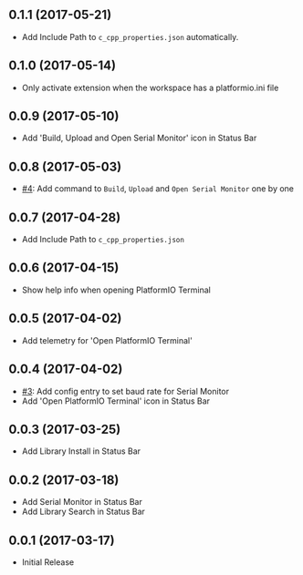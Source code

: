 ## 0.1.1 (2017-05-21)
* Add Include Path to `c_cpp_properties.json` automatically.

## 0.1.0 (2017-05-14)
* Only activate extension when the workspace has a platformio.ini file

## 0.0.9 (2017-05-10)
* Add 'Build, Upload and Open Serial Monitor' icon in Status Bar

## 0.0.8 (2017-05-03)
* [#4](https://github.com/formulahendry/vscode-platformio/issues/4): Add command to `Build`, `Upload` and `Open Serial Monitor` one by one

## 0.0.7 (2017-04-28)
* Add Include Path to `c_cpp_properties.json`

## 0.0.6 (2017-04-15)
* Show help info when opening PlatformIO Terminal

## 0.0.5 (2017-04-02)
* Add telemetry for 'Open PlatformIO Terminal'

## 0.0.4 (2017-04-02)
* [#3](https://github.com/formulahendry/vscode-platformio/issues/3): Add config entry to set baud rate for Serial Monitor
* Add 'Open PlatformIO Terminal' icon in Status Bar

## 0.0.3 (2017-03-25)
* Add Library Install in Status Bar

## 0.0.2 (2017-03-18)
* Add Serial Monitor in Status Bar
* Add Library Search in Status Bar

## 0.0.1 (2017-03-17)
* Initial Release